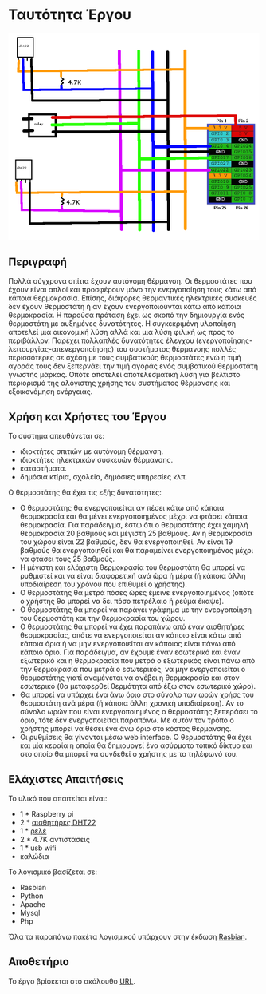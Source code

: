 # Ταυτότητα Έργου

![alt tag](doc/schematic.png)

## Περιγραφή

Πολλά σύγχρονα σπίτια έχουν αυτόνομη θέρμανση.
Οι θερμοστάτες που έχουν είναι απλοί και προσφέρουν μόνο την ενεργοποίηση τους κάτω από κάποια θερμοκρασία.
Επίσης, διάφορες θερμαντικές ηλεκτρικές συσκευές δεν έχουν θερμοστάτη ή αν έχουν ενεργοποιούνται κάτω από 
κάποια θερμοκρασία.
Η παρούσα πρόταση έχει ως σκοπό την δημιουργία ενός θερμοστάτη με αυξημένες δυνατότητες.
Η συγκεκριμένη υλοποίηση αποτελεί μια οικονομική λύση αλλά και μια λύση φιλική ως προς το περιβάλλον.
Παρέχει πολλαπλές δυνατότητες έλεγχου (ενεργοποίησης-λειτουργίας-απενεργοποίησης) 
του συστήματος θέρμανσης πολλές περισσότερες σε σχέση με τους συμβατικούς θερμοστάτες ενώ η τιμή 
αγοράς τους δεν ξεπερνάει την τιμή αγοράς ενός συμβατικού θερμοστάτη γνωστής μάρκας. 
Οπότε αποτελεί αποτελεσματική λύση για βέλτιστο περιορισμό της αλόγιστης χρήσης του συστήματος 
θέρμανσης  και εξοικονόμηση ενέργειας.

## Χρήση και Χρήστες του Έργου

Το σύστημα απευθύνεται σε:

* ιδιοκτήτες σπιτιών με αυτόνομη θέρμανση.
* ιδιοκτήτες ηλεκτρικών συσκευών θέρμανσης.
* καταστήματα.
* δημόσια κτίρια, σχολεία, δημόσιες υπηρεσίες κλπ.

Ο θερμοστάτης θα έχει τις εξής δυνατότητες:

* Ο θερμοστάτης θα ενεργοποιείται αν πέσει κάτω από κάποια θερμοκρασία και θα μένει ενεργοποιημένος μέχρι να φτάσει κάποια θερμοκρασία. Για παράδειγμα, έστω ότι ο θερμοστάτης έχει χαμηλή θερμοκρασία 20 βαθμούς και μέγιστη 25 βαθμούς. Αν η θερμοκρασία του χώρου είναι 22 βαθμούς, δεν θα ενεργοποιηθεί. Αν είναι 19 βαθμούς θα ενεργοποιηθεί και θα παραμείνει ενεργοποιημένος μέχρι να φτάσει τους 25 βαθμούς.
* Η μέγιστη και ελάχιστη θερμοκρασία του θερμοστάτη θα μπορεί να ρυθμιστεί και να είναι διαφορετική ανά ώρα ή μέρα (ή κάποια άλλη υποδιαίρεση του χρόνου που επιθυμεί ο χρήστης).
* Ο θερμοστάτης θα μετρά πόσες ώρες έμεινε ενεργοποιημένος (οπότε ο χρήστης θα μπορεί να δει πόσο πετρέλαιο ή ρεύμα έκαψε).
* Ο θερμοστάτης θα μπορεί να παράγει γράφημα με την ενεργοποίηση του θερμοστάτη και την θερμοκρασία του χώρου.
* Ο θερμοστάτης θα μπορεί να έχει παραπάνω από έναν αισθητήρες θερμοκρασίας, οπότε να ενεργοποιείται αν κάποιο είναι κάτω από κάποια όρια ή να μην ενεργοποιείται αν κάποιος είναι πάνω από κάποιο όριο. Για παράδειγμα, αν έχουμε έναν εσωτερικό και έναν εξωτερικό και η θερμοκρασία που μετρά ο εξωτερικός είναι πάνω από την θερμοκρασία που μετρά ο εσωτερικός, να μην ενεργοποιείται ο θερμοστάτης γιατί αναμένεται να ανέβει η θερμοκρασία και στον εσωτερικό (θα μεταφερθεί θερμότητα από έξω στον εσωτερικό χώρο).
* Θα μπορεί να υπάρχει ένα άνω όριο στο σύνολο των ωρών χρήσς του θερμοστάτη ανά μέρα (ή κάποια άλλη χρονική υποδιαίρεση). Αν το σύνολο ωρών που είναι ενεργοποιημένος ο θερμοστάτης ξεπεράσει το όριο, τότε δεν ενεργοποιείται παραπάνω. Με αυτόν τον τρόπο ο χρήστης μπορεί να θέσει ένα άνω όριο στο κόστος θέρμανσης.
* Οι ρυθμίσεις θα γίνονται μέσω web interface. Ο θερμοστάτης θα έχει και μία κεραία η οποία θα δημιουργεί ένα ασύρματο τοπικό δίκτυο και στο οποίο θα μπορεί να συνδεθεί ο χρήστης με το τηλέφωνό του.

## Ελάχιστες Απαιτήσεις

Το υλικό που απαιτείται είναι:

* 1 * Raspberry pi
* 2 * [αισθητήρες DHT22](https://www.adafruit.com/products/385)
* 1 * [ρελέ](https://www.sparkfun.com/products/11042)
* 2 * 4.7K αντιστάσεις
* 1 * usb wifi
* καλώδια

Το λογισμικό βασίζεται σε:
* Rasbian
* Python
* Apache
* Mysql
* Php

Όλα τα παραπάνω πακέτα λογισμικού υπάρχουν στην έκδωση [Rasbian](https://www.raspbian.org).

## Αποθετήριο
Το έργο βρίσκεται στο ακόλουθο [URL](https://github.com/ellak-monades-aristeias/thermostatPI).
